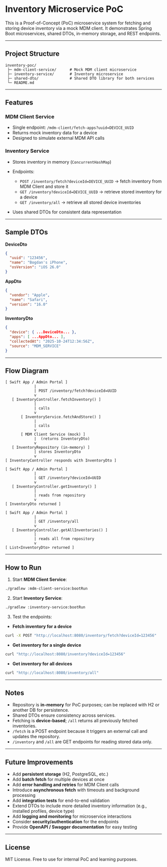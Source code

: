 # Inventory Microservice PoC

This is a Proof-of-Concept (PoC) microservice system for fetching and storing device inventory via a mock MDM client.
It demonstrates Spring Boot microservices, shared DTOs, in-memory storage, and REST endpoints.

---

## Project Structure

```
inventory-poc/
 ├─ mdm-client-service/      # Mock MDM client microservice
 ├─ inventory-service/       # Inventory microservice
 ├─ shared-dto/              # Shared DTO library for both services
 └─ README.md
```

---

## Features

### MDM Client Service

* Single endpoint: `/mdm-client/fetch-apps?uuid=DEVICE_UUID`
* Returns mock inventory data for a device
* Designed to simulate external MDM API calls

### Inventory Service

* Stores inventory in memory (`ConcurrentHashMap`)
* Endpoints:

  * `POST /inventory/fetch?deviceId=DEVICE_UUID` → fetch inventory from MDM Client and store it
  * `GET /inventory?deviceId=DEVICE_UUID` → retrieve stored inventory for a device
  * `GET /inventory/all` → retrieve all stored device inventories
* Uses shared DTOs for consistent data representation

---

## Sample DTOs

**DeviceDto**

```json
{
  "uuid": "123456",
  "name": "Bogdan's iPhone",
  "osVersion": "iOS 26.0"
}
```

**AppDto**

```json
{
  "vendor": "Apple",
  "name": "Safari",
  "version": "16.0"
}
```

**InventoryDto**

```json
{
  "device": { ...DeviceDto... },
  "apps": [ ...AppDto... ],
  "collectedAt": "2025-10-24T12:34:56Z",
  "source": "MDM_SERVICE"
}
```

---

## Flow Diagram

```
[ Swift App / Admin Portal ]
             |
             | POST /inventory/fetch?deviceId=UUID
             v
   [ InventoryController.fetchInventory() ]
             |
             | calls
             v
       [ InventoryService.fetchAndStore() ]
             |
             | calls
             v
       [ MDM Client Service (mock) ]
             |  (returns InventoryDto)
             v
   [ InventoryRepository (in-memory) ]
             | stores InventoryDto
             v
[ InventoryController responds with InventoryDto ]

[ Swift App / Admin Portal ]
             |
             | GET /inventory?deviceId=UUID
             v
   [ InventoryController.getInventory() ]
             |
             | reads from repository
             v
[ InventoryDto returned ]

[ Swift App / Admin Portal ]
             |
             | GET /inventory/all
             v
   [ InventoryController.getAllInventories() ]
             |
             | reads all from repository
             v
[ List<InventoryDto> returned ]
```

---

## How to Run

1. Start **MDM Client Service**:

```bash
./gradlew :mdm-client-service:bootRun
```

2. Start **Inventory Service**:

```bash
./gradlew :inventory-service:bootRun
```

3. Test the endpoints:

* **Fetch inventory for a device**

```bash
curl -X POST "http://localhost:8080/inventory/fetch?deviceId=123456"
```

* **Get inventory for a single device**

```bash
curl "http://localhost:8080/inventory?deviceId=123456"
```

* **Get inventory for all devices**

```bash
curl "http://localhost:8080/inventory/all"
```

---

## Notes

* Repository is **in-memory** for PoC purposes; can be replaced with H2 or another DB for persistence.
* Shared DTOs ensure consistency across services.
* Fetching is **device-based**; `/all` returns all previously fetched inventories.
* `/fetch` is a POST endpoint because it triggers an external call and updates the repository.
* `/inventory` and `/all` are GET endpoints for reading stored data only.

---

## Future Improvements

* Add **persistent storage** (H2, PostgreSQL, etc.)
* Add **batch fetch** for multiple devices at once
* Add **error handling and retries** for MDM Client calls
* Introduce **asynchronous fetch** with timeouts and background processing
* Add **integration tests** for end-to-end validation
* Extend DTOs to include more detailed inventory information (e.g., installed profiles, device type)
* Add **logging and monitoring** for microservice interactions
* Consider **security/authentication** for the endpoints
* Provide **OpenAPI / Swagger documentation** for easy testing

---

## License

MIT License. Free to use for internal PoC and learning purposes.
